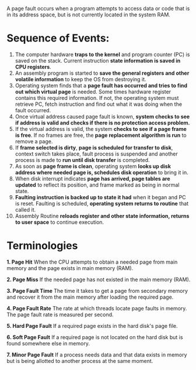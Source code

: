 A page fault occurs when a program attempts to access data or code that is in its address space, but is not currently located in the system RAM.

# Sequence of Events:

1. The computer hardware **traps to the kernel** and program counter (PC) is saved on the stack. Current instruction **state information is saved in CPU registers**.
2. An assembly program is started to **save the general registers and other volatile information** to keep the OS from destroying it.
3. Operating system finds that a **page fault has occurred and tries to find out which virtual page** is needed. Some times hardware register contains this required information. If not, the operating system must retrieve PC, fetch instruction and find out what it was doing when the fault occurred.
4. Once virtual address caused page fault is known, **system checks to see if address is valid and checks if there is no protection access problem.**
5. If the virtual address is valid, the system **checks to see if a page frame is free**. If no frames are free, the **page replacement algorithm is run** to remove a page.
6. If **frame selected is dirty**, **page is scheduled for transfer to disk**, context switch takes place, fault process is suspended and another process is made to **run until disk transfer** is completed.
7. As soon as **page frame is clean**, operating system **looks up disk address where needed page is, schedules disk operation** to bring it in.
8. When disk interrupt indicates **page has arrived, page tables are updated** to reflect its position, and frame marked as being in normal state.
9. **Faulting instruction is backed up to state it had** when it began and PC is reset. Faulting is scheduled, **operating system returns to routine** that called it.
10. Assembly Routine **reloads register and other state information, returns to user space** to continue execution.

# Terminologies
**1. Page Hit** When the CPU attempts to obtain a needed page from main memory and the page exists in main memory (RAM).

**2. Page Miss** If the needed page has not existed in the main memory (RAM).

**3. Page Fault Time** The time it takes to get a page from secondary memory and recover it from the main memory after loading the required page.

**4. Page Fault Rate** The rate at which threads locate page faults in memory. The page fault rate is measured per second.

**5. Hard Page Fault** If a required page exists in the hard disk's page file.

**6. Soft Page Fault** If a required page is not located on the hard disk but is found somewhere else in memory.

**7. Minor Page Fault** If a process needs data and that data exists in memory but is being allotted to another process at the same moment.

